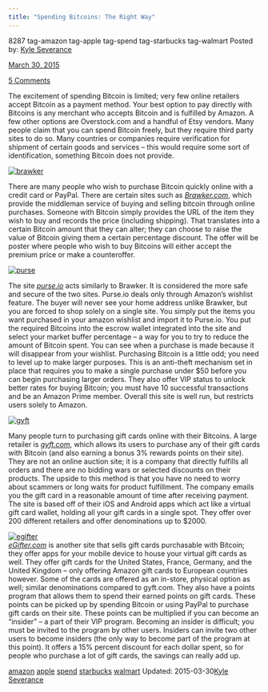```yaml
---
title: "Spending Bitcoins: The Right Way"
---
```


8287  tag-amazon tag-apple tag-spend tag-starbucks tag-walmart
Posted by: <a href="/author/kyleseverance/" title="">Kyle Severance 

<span>March 30, 2015</span>

<span><a href="/2015/03/30/how-to-spend-bitcoin-at-amazon-starbucks-apple-and-walmart/#comments">5 Comments</a></span>


<p>The excitement of spending Bitcoin is limited; very few online retailers accept Bitcoin as a payment method. Your best option to pay directly with Bitcoins is any merchant who accepts Bitcoin and is fulfilled by Amazon. A few other options are Overstock.com and a handful of Etsy vendors. Many people claim that you can spend Bitcoin freely, but they require third party sites to do so. Many countries or companies require verification for shipment of certain goods and services &#8211; this would require some sort of identification, something Bitcoin does not provide.</p>
<p><a href="/imgs/2014/12/brawker.png"><img class="aligncenter  wp-image-8669" src="/imgs/2014/12/brawker.png" alt="brawker" width="252" height="252" srcset="/imgs/2014/12/brawker.png 400w, /imgs/2014/12/brawker-150x150.png 150w, /imgs/2014/12/brawker-300x300.png 300w, /imgs/2014/12/brawker-55x55.png 55w, /imgs/2014/12/brawker-50x50.png 50w" sizes="(max-width: 252px) 100vw, 252px"/></a></p>
<p>There are many people who wish to purchase Bitcoin quickly online with a credit card or PayPal. There are certain sites such as <a href="https://brawker.com/"><em>Brawker.com</em></a>, which provide the middleman service of buying and selling bitcoin through online purchases. Someone with Bitcoin simply provides the URL of the item they wish to buy and records the price (including shipping). That translates into a certain Bitcoin amount that they can alter; they can choose to raise the value of Bitcoin giving them a certain percentage discount. The offer will be poster where people who wish to buy Bitcoins will either accept the premium price or make a counteroffer.</p>
<p><a href="/imgs/2014/12/purse.png"><img class="aligncenter size-full wp-image-8670" src="/imgs/2014/12/purse.png" alt="purse" width="288" height="288" srcset="/imgs/2014/12/purse.png 288w, /imgs/2014/12/purse-150x150.png 150w, /imgs/2014/12/purse-55x55.png 55w, /imgs/2014/12/purse-50x50.png 50w" sizes="(max-width: 288px) 100vw, 288px"/></a></p>
<p>The site <a href="https://purse.io/"><em>purse.io</em></a> acts similarly to Brawker. It is considered the more safe and secure of the two sites. Purse.io deals only through Amazon’s wishlist feature. The buyer will never see your home address unlike Brawker, but you are forced to shop solely on a single site. You simply put the items you want purchased in your amazon wishlist and import it to Purse.io. You put the required Bitcoins into the escrow wallet integrated into the site and select your market buffer percentage &#8211; a way for you to try to reduce the amount of Bitcoin spent. You can see when a purchase is made because it will disappear from your wishlist. Purchasing Bitcoin is a little odd; you need to level up to make larger purposes. This is an anti-theft mechanism set in place that requires you to make a single purchase under $50 before you can begin purchasing larger orders. They also offer VIP status to unlock better rates for buying Bitcoin; you must have 10 successful transactions and be an Amazon Prime member. Overall this site is well run, but restricts users solely to Amazon.</p>
<p><a href="/imgs/2014/12/gyft.jpg"><img class="aligncenter  wp-image-8671" src="/imgs/2014/12/gyft.jpg" alt="gyft" width="393" height="258" srcset="/imgs/2014/12/gyft.jpg 610w, /imgs/2014/12/gyft-300x197.jpg 300w" sizes="(max-width: 393px) 100vw, 393px"/></a></p>
<p>Many people turn to purchasing gift cards online with their Bitcoins. A large retailer is <a href="http://www.gyft.com/"><em>gyft.com</em></a>, which allows its users to purchase any of their gift cards with Bitcoin (and also earning a bonus 3% rewards points on their site). They are not an online auction site; it is a company that directly fulfills all orders and there are no bidding wars or selected discounts on their products. The upside to this method is that you have no need to worry about scammers or long waits for product fulfillment. The company emails you the gift card in a reasonable amount of time after receiving payment. The site is based off of their iOS and Android apps which act like a virtual gift card wallet, holding all your gift cards in a single spot. They offer over 200 different retailers and offer denominations up to $2000.</p>
<p><a href="/imgs/2014/12/egifter.png"><img class="aligncenter size-full wp-image-8672" src="/imgs/2014/12/egifter.png" alt="egifter" width="336" height="140" srcset="/imgs/2014/12/egifter.png 336w, /imgs/2014/12/egifter-300x125.png 300w" sizes="(max-width: 336px) 100vw, 336px"/></a><br/>
<a href="https://www.egifter.com/"><em>eGifter.com</em></a> is another site that sells gift cards purchasable with Bitcoin; they offer apps for your mobile device to house your virtual gift cards as well. They offer gift cards for the United States, France, Germany, and the United Kingdom &#8211; only offering Amazon gift cards to European countries however. Some of the cards are offered as an in-store, physical option as well; similar denominations compared to gyft.com. They also have a points program that allows them to spend their earned points on gift cards. These points can be picked up by spending Bitcoin or using PayPal to purchase gift cards on their site. These points can be multiplied if you can become an “insider” &#8211; a part of their VIP program. Becoming an insider is difficult; you must be invited to the program by other users. Insiders can invite two other users to become insiders (the only way to become part of the program at this point). It offers a 15% percent discount for each dollar spent, so for people who purchase a lot of gift cards, the savings can really add up.</p>
</div>
<a href="/tag/amazon/" rel="tag">amazon</a> <a href="/tag/apple/" rel="tag">apple</a> <a href="/tag/spend/" rel="tag">spend</a> <a href="/tag/starbucks/" rel="tag">starbucks</a> <a href="/tag/walmart/" rel="tag">walmart</a></span> 
Updated: 2015-03-30<a href="/author/kyleseverance/" title="Posts by Kyle Severance" rel="author">Kyle Severance</a></strong></div>

